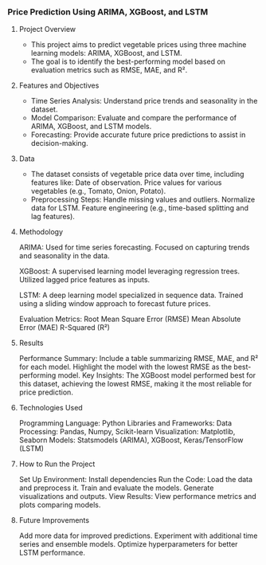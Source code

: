 ### Price Prediction Using ARIMA, XGBoost, and LSTM
1. Project Overview

   - This project aims to predict vegetable prices using three machine learning models: ARIMA, XGBoost, and LSTM.
   - The goal is to identify the best-performing model based on evaluation metrics such as RMSE, MAE, and R².

2. Features and Objectives

   - Time Series Analysis: Understand price trends and seasonality in the dataset.
   - Model Comparison: Evaluate and compare the performance of ARIMA, XGBoost, and LSTM models.
   - Forecasting: Provide accurate future price predictions to assist in decision-making.
3. Data

   - The dataset consists of vegetable price data over time, including features like:
        Date of observation.
        Price values for various vegetables (e.g., Tomato, Onion, Potato).
   - Preprocessing Steps:
        Handle missing values and outliers.
        Normalize data for LSTM.
        Feature engineering (e.g., time-based splitting and lag features).

4. Methodology

    ARIMA:
        Used for time series forecasting.
        Focused on capturing trends and seasonality in the data.

    XGBoost:
        A supervised learning model leveraging regression trees.
        Utilized lagged price features as inputs.

    LSTM:
        A deep learning model specialized in sequence data.
        Trained using a sliding window approach to forecast future prices.

    Evaluation Metrics:
        Root Mean Square Error (RMSE)
        Mean Absolute Error (MAE)
        R-Squared (R²)

5. Results

    Performance Summary:
        Include a table summarizing RMSE, MAE, and R² for each model.
        Highlight the model with the lowest RMSE as the best-performing model.
    Key Insights:
        The XGBoost model performed best for this dataset, achieving the lowest RMSE, making it the most reliable for price prediction.
6. Technologies Used

    Programming Language: Python
    Libraries and Frameworks:
        Data Processing: Pandas, Numpy, Scikit-learn
        Visualization: Matplotlib, Seaborn
        Models: Statsmodels (ARIMA), XGBoost, Keras/TensorFlow (LSTM)

7. How to Run the Project

    Set Up Environment:
        Install dependencies
    Run the Code:
        Load the data and preprocess it.
        Train and evaluate the models.
        Generate visualizations and outputs.
    View Results:
        View performance metrics and plots comparing models.

8. Future Improvements

    Add more data for improved predictions.
    Experiment with additional time series and ensemble models.
    Optimize hyperparameters for better LSTM performance.



